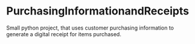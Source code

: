 # PurchasingInformationandReceipts
Small python project, that uses customer purchasing information to generate a digital receipt for items purchased.
